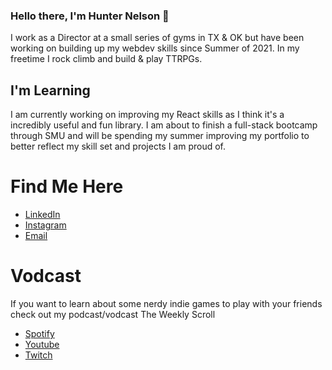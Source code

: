 ### Hello there, I'm Hunter Nelson 🧗

I work as a Director at a small series of gyms in TX & OK but have been working on building up my webdev skills since Summer of 2021. In my freetime I rock climb and build & play TTRPGs.

## I'm Learning

I am currently working on improving my React skills as I think it's a incredibly useful and fun library. I am about to finish a full-stack bootcamp through SMU and will be spending my summer improving my portfolio to better reflect my skill set and projects I am proud of.


# Find Me Here
* [LinkedIn](https://www.linkedin.com/in/hunter-k-nelson/)
* [Instagram](https://www.instagram.com/the_fitness_hippie/)
* [Email](mailto:huntknelson@gmail.com)

# Vodcast

If you want to learn about some nerdy indie games to play with your friends check out my podcast/vodcast The Weekly Scroll
* [Spotify](https://open.spotify.com/show/3ImMl6cwPn6kgydbl5j3Jf?si=34844598dbf9461f)
* [Youtube](https://youtu.be/UUpSnEFay5s)
* [Twitch](https://www.twitch.tv/theadventurearchive)

<!--
**Father-of-Cats/Father-of-Cats** is a ✨ _special_ ✨ repository because its `README.md` (this file) appears on your GitHub profile.

Here are some ideas to get you started:

- 🔭 I’m currently working on ...
- 🌱 I’m currently learning ...
- 👯 I’m looking to collaborate on ...
- 🤔 I’m looking for help with ...
- 💬 Ask me about ...
- 📫 How to reach me: ...
- 😄 Pronouns: ...
- ⚡ Fun fact: ...
-->
